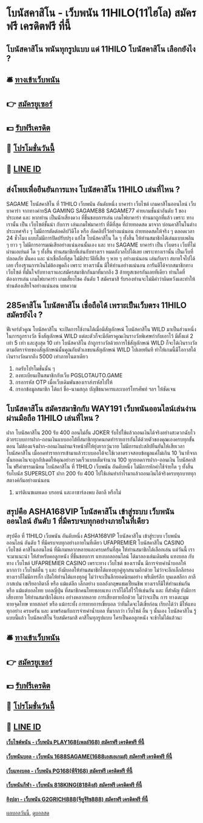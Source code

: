 # โบนัสคาสิโน - เว็บพนัน 11HILO(11ไฮโล) สมัครฟรี เครดิตฟรี ที่นี้
## โบนัสคาสิโน พนันทุกรูปแบบ แด่ 11HILO โบนัสคาสิโน เลือกยังไง ?

## 🛎 [ทางเข้าเว็บพนัน](https://bit.ly/3SdLNi2)
## 👉 [สมัครยูเซอร์](https://bit.ly/3SdLNi2)
## 💵 [รับฟรีเครดิต](https://bit.ly/3dyRKHj)
## 👑 [โปรโมชั่นวันนี้](https://bit.ly/3dyRKHj)
## 📱 [LINE ID](https://bit.ly/3dyRKHj)

## ส่งโพยเพื่อยืนยันการแทง โบนัสคาสิโน 11HILO เล่นที่ไหน ?
SAGAME โบนัสคาสิโน ที่ 11HILO เว็บพนัน อันดับหนึ่ง บาคาร่า เว็บไซต์ เกมคาสิโนออนไลน์ เว็บบาคาร่า จากทางค่ายSA GAMING SAGAME88 SAGAME77 ค่ายเกมชั้นนำอันดับ 1 ของประเทศ และ หากท่าน เป็นนักเสี่ยงดวง ที่ชื่นชอบการเล่น เกมไพ่บาคาร่า ท่านมาถูกที่แล้ว เพราะ ทางเรานั้น เป็น เว็บไซต์ชั้นนำ กับการ เล่นเกมไพ่มาคาร่า ที่ดีที่สุด ที่ถ่ายทอดสด มาจาก บ่อนคาสิโนในต่างประเทศจริง ๆ ไม่มีการตัดต่อคลิปวิดีโอ หรือ อัดคลิปไว้อย่างแน่นอน ถ่ายทอดสดให้จริง ๆ ตลอดเวลา 24 ชั่วโมง แบบไม่มีการปิดปรับปรุง แก้ไข โบนัสคาสิโน ใด ๆ ทั้งสิ้น ให้ท่านสมาชิกได้เล่นแบบเพลิน ๆ ยาว ๆ ไม่มีการอารมณ์เสียอย่างแน่นอนนั้นเอง และ ทาง SAGAME บาคาร่า เป็น เว็บตรง เว็บที่ไม่ผ่านเอเย่นต์ ใด ๆ ทั้งสิ้น ท่านสมาชิกที่เล่นกับทางเรา หมดกังวลไปได้เลย เพราะทางเรานั้น เป็นเว็บที่ปลอดภัย มั่นคง และ น่าเชื่อถือที่สุด ไม่มีประวัติที่เสีย ๆ หาย ๆ อย่างแน่นอน เล่นกับเรา สบายใจไปได้เลย เรื่องฐานการเงินไม่ต้องพูดถึง เพราะ ทางเรานั้น มีให้ท่านอย่างแน่นอน การันตีได้จากสมาชิกทาง เว็บไซต์ ที่มั่นใจกับทางเราและสมัครสมาชิกกันมาที่มากถึง 3 ล้ายยูสเซอรกันเลยทีเดียว ท่านใดที่ต้องการเล่น เกมไพ่บาคาร่า เกมเสี่ยงโชค อันดับ 1 สมัครมาสิ รับรองท่านจะไม่มีคำว่าผิดหวังและทำให้ท่านต้องเสียใจอย่างแน่นอน
บทความ

## 285คาสิโน โบนัสคาสิโน เชื่อถือได้ เพราะเป็นเว็บตรง 11HILO สมัครยังไง ?
ฟีเจอร์ตัวคูณ โบนัสคาสิโน จะเปิดการใช้งานได้เมื่อมีสัญลักษณ์ โบนัสคาสิโน WILD มาเป็นส่วนหนึ่งในการถูกรางวัล ซึ่งสัญลักษณ์ WILD แต่ละตัวก็จะมีอัตราคูณเงินรางวัลพิเศษกำกับเอาไว้ มีตั้งแต่ 2 เท่า 5 เท่า และสูงสุด 10 เท่า โบนัสคาสิโน ถ้าถูกรางวัลด้วยการใช้สัญลักษณ์ WILD ก็จะได้เงินรางวัลตามอัตราจ่ายของสัญลักษณ์นั้นคูณกับตัวเลขบนสัญลักษณ์ WILD ไปเลยทันที ทำให้เกมนี้มีโอกาสได้เงินรางวัลมากถึง 5000 เท่าภายในตาเดียว
1. กดรับโปรโมชั่นนั้น ๆ
2. ลงทะเบียนเป็นสมาชิกกับเว็บ PGSLOTAUTO.GAME
3. กรอกรหัส OTP เมื่อเว็บเดิมพันของเราส่งรหัสไปให้
4. กรอกข้อมูลสมาชิก ได้แก่ ชื่อ-นามสกุล บัญชีธนาคารและเบอร์โทรศัพท์ ฯลฯ ให้ชัดเจน

## โบนัสคาสิโน สมัครสมาชิกกับ WAY191 เว็บพนันออนไลน์เล่นง่านผ่านมือถือ 11HILO เล่นที่ไหน ?
ฝาก โบนัสคาสิโน 200 รับ 400 ถอนไม่อั้น JOKER รับไปใช้แล้วถอนเงินได้จริงอย่างสะดวกฉับไวด้วยระบบการฝาก-ถอนเงินแบบออโต้ที่สมาชิกทุกคนกดทำรายการกันได้ด้วยตัวของคุณเองครบทุกขั้นตอน ไม่ต้องแจ้งฝาก-ถอนเงินผ่านเจ้าหน้าที่ให้ยุ่งยากวุ่นวาย ไม่มีการแปะสลิปยืนยันให้เสียเวลา โบนัสคาสิโน เมื่อกดทำรายการเข้ามาแล้วระบบออโต้จะใช้เวลาตรวจสอบข้อมูลแค่ไม่เกิน 10 วินาทีจากนั้นยอดเงินจะถูกอัปเดตให้คุณอย่างรวดเร็วแบบเต็มจำนวน 100 ทุกยอดการฝาก-ถอนเงิน โบนัสคาสิโน ฟรีค่าธรรมเนียม โบนัสคาสิโน ที่ 11HILO เว็บพนัน อันดับหนึ่ง ไม่มีการหักค่าใช้จ่ายใด ๆ ทั้งสิ้น รับโบนัส SUPERSLOT ฝาก 200 รับ 400 ไปใช้เล่นทำกำไรมาแล้วถอนเงินได้จริงครบทุกบาททุกสตางค์กันอย่างแน่นอน
1. มาร์ติเนซเผยเดอ บรอยน์ และอาซาร์ลงพบ อิตาลี หรือไม่

## สรุปคือ ASHA168VIP โบนัสคาสิโน เข้าสู่ระบบ เว็บพนัน ออนไลน์ อันดับ 1 ที่มีครบจบทุกอย่างภายในที่เดียว
สรุปคือ ที่ 11HILO เว็บพนัน อันดับหนึ่ง ASHA168VIP โบนัสคาสิโน เข้าสู่ระบบ เว็บพนัน ออนไลน์ อันดับ 1 ที่มีครบจบทุกอย่างภายในที่เดียว UFAPREMIER โบนัสคาสิโน CASINO เว็บไซต์ คาสิโนออนไลน์ ที่มีเกมหลากหลายและครบครันที่สุด ให้ท่านสมาชิกได้เลือกเล่น แต่วันนี้ เราจะมาแนะนำ ให้สำหรับคอลูกหนัง ที่ชื่นชอบการ แทงบอลออนไลน์ ได้มาลองเล่นเดิมพัน แทงบอล กับทาง เว็บไซต์ UFAPREMIER CASINO เพราะทาง เว็บไซต์ ของเรานั้น มีการจ่ายค่าน้ำบอลให้มากกว่า เว็บไซต์อื่น ๆ และ ยังมีบอลให้ท่านสมาชิกได้แทงทุกคู่ทุกสนามอีกด้วย ไม่ว่าจะลีกเล็กลีกรอง ทางเราก็ไม่มีการกั๊ก เปิดให้ท่านได้แทงทุกคู่ ไม่ว่าจะเป็นลีกยอดนิยมอย่าง พรีเมียร์ลีก บุนเดสลีกา ลาลีกาสเปน เซเรียอาอิตาลี่ หรือ แม้แต่ลีก เล็กอย่าง บอลอังกฤษแชมเปี้ยนชิพ ทางเราก็มีให้ท่านเช่นกัน หรือ แม้แต่บอลไทย บอลญี่ปุ่น ที่สมาชิกคนไทยชอบแทง เราก็ได้ใส่ไว้ให้เช่นกัน และ ที่สำคัญ ยังมีการเสี่ยงทาย ให้ท่านสมาชิกได้แทง อย่างหลากหลาย การเสี่ยงทายอีกด้วย ไม่ว่าจะเป็น การ ทางเตะมุม ทายจุดโทษ ทายสกอร์ หรือ แม้กระทั้ง การทายการเขี่ยบอล ว่าทีมใดจะได้เขี่ยก่อน เรียกได้ว่า มีให้แทงทุกอย่าง ครบครัน และ มาพร้อมกับการจ่ายค่าน้ำบอล ที่มากกว่า เว็บไซต์ อื่น ๆ นั้นเอง โบนัสคาสิโน รู้แบบนี้แล้ว โบนัสคาสิโน รีบสมัครมาสิ คาสิโนทุกรูปแบบ ใครเป็นคอลูกหนัง จะช้าไม่ได้แล้วนะ

## 🛎 [ทางเข้าเว็บพนัน](https://bit.ly/3SdLNi2)
## 👉 [สมัครยูเซอร์](https://bit.ly/3SdLNi2)
## 💵 [รับฟรีเครดิต](https://bit.ly/3dyRKHj)
## 👑 [โปรโมชั่นวันนี้](https://bit.ly/3dyRKHj)
## 📱 [LINE ID](https://bit.ly/3dyRKHj)

#### [เว็บไซต์พนัน - เว็บพนัน PLAY168(เพลล์168) สมัครฟรี เครดิตฟรี ที่นี้](https://atom.io/themes/เว็บไซต์พนัน%20-%20เว็บพนัน%20play168(เพลล์168)%20สมัครฟรี%20เครดิตฟรี%20ที่นี้)
#### [เว็บพนันบอล - เว็บพนัน 1688SAGAME(1688เอสเอเกมส์) สมัครฟรี เครดิตฟรี ที่นี้](https://atom.io/themes/เว็บพนันบอล%20-%20เว็บพนัน%201688sagame(1688เอสเอเกมส์)%20สมัครฟรี%20เครดิตฟรี%20ที่นี้)
#### [เว็บแทงบอล - เว็บพนัน PG168(พีจี168) สมัครฟรี เครดิตฟรี ที่นี้](https://atom.io/themes/เว็บแทงบอล%20-%20เว็บพนัน%20pg168(พีจี168)%20สมัครฟรี%20เครดิตฟรี%20ที่นี้)
#### [เว็บพนันกีฬา - เว็บพนัน 818KING(818คิงส์) สมัครฟรี เครดิตฟรี ที่นี้](https://atom.io/themes/เว็บพนันกีฬา%20-%20เว็บพนัน%20818king(818คิงส์)%20สมัครฟรี%20เครดิตฟรี%20ที่นี้)
#### [ยิงปลา - เว็บพนัน G2GRICH888(จีทูจีริช888) สมัครฟรี เครดิตฟรี ที่นี้](https://atom.io/themes/ยิงปลา%20-%20เว็บพนัน%20g2grich888(จีทูจีริช888)%20สมัครฟรี%20เครดิตฟรี%20ที่นี้)

[ผลบอลวันนี้](https://siamsport.tv "ผลบอลวันนี้"), [ดูบอลสด](https://siamsport.tv/ดูบอลสด "ดูบอลสด")